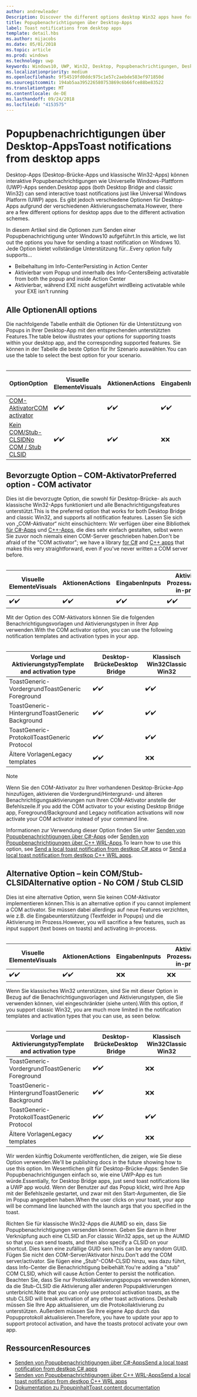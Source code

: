 ```yaml
---
author: andrewleader
Description: Discover the different options desktop Win32 apps have for sending toast notifications
title: Popupbenachrichtigungen über Desktop-Apps
label: Toast notifications from desktop apps
template: detail.hbs
ms.author: mijacobs
ms.date: 05/01/2018
ms.topic: article
ms.prod: windows
ms.technology: uwp
keywords: Windows10, UWP, Win32, Desktop, Popupbenachrichtigungen, Desktop-Brücke, Optionen zum Senden von Popups, COM-Server, COM-Aktivator, COM, gefälschter COM, kein COM, ohne COM, Senden von Popupbenachrichtigungen
ms.localizationpriority: medium
ms.openlocfilehash: 9f54519fd0ddc975c1e57c2aebde583ef971850d
ms.sourcegitcommit: 194ab5aa395226580753869c6b66fce88be83522
ms.translationtype: MT
ms.contentlocale: de-DE
ms.lasthandoff: 09/24/2018
ms.locfileid: "4153575"
---
```

# <a name="toast-notifications-from-desktop-apps"></a><span data-ttu-id="92049-103">Popupbenachrichtigungen über Desktop-Apps</span><span class="sxs-lookup"><span data-stu-id="92049-103">Toast notifications from desktop apps</span></span>

<span data-ttu-id="92049-104">Desktop-Apps (Desktop-Brücke-Apps und klassische Win32-Apps) können interaktive Popupbenachrichtigungen wie Universelle Windows-Plattform (UWP)-Apps senden.</span><span class="sxs-lookup"><span data-stu-id="92049-104">Desktop apps (both Desktop Bridge and classic Win32) can send interactive toast notifications just like Universal Windows Platform (UWP) apps.</span></span> <span data-ttu-id="92049-105">Es gibt jedoch verschiedene Optionen für Desktop-Apps aufgrund der verschiedenen Aktivierungsschemata.</span><span class="sxs-lookup"><span data-stu-id="92049-105">However, there are a few different options for desktop apps due to the different activation schemes.</span></span>

<span data-ttu-id="92049-106">In diesem Artikel sind die Optionen zum Senden einer Popupbenachrichtigung unter Windows10 aufgeführt.</span><span class="sxs-lookup"><span data-stu-id="92049-106">In this article, we list out the options you have for sending a toast notification on Windows 10.</span></span> <span data-ttu-id="92049-107">Jede Option bietet vollständige Unterstützung für...</span><span class="sxs-lookup"><span data-stu-id="92049-107">Every option fully supports...</span></span>

* <span data-ttu-id="92049-108">Beibehaltung im Info-Center</span><span class="sxs-lookup"><span data-stu-id="92049-108">Persisting in Action Center</span></span>
* <span data-ttu-id="92049-109">Aktivierbar vom Popup und innerhalb des Info-Centers</span><span class="sxs-lookup"><span data-stu-id="92049-109">Being activatable from both the popup and inside Action Center</span></span>
* <span data-ttu-id="92049-110">Aktivierbar, während EXE nicht ausgeführt wird</span><span class="sxs-lookup"><span data-stu-id="92049-110">Being activatable while your EXE isn't running</span></span>

## <a name="all-options"></a><span data-ttu-id="92049-111">Alle Optionen</span><span class="sxs-lookup"><span data-stu-id="92049-111">All options</span></span>

<span data-ttu-id="92049-112">Die nachfolgende Tabelle enthält die Optionen für die Unterstützung von Popups in Ihrer Desktop-App mit den entsprechenden unterstützten Features.</span><span class="sxs-lookup"><span data-stu-id="92049-112">The table below illustrates your options for supporting toasts within your desktop app, and the corresponding supported features.</span></span> <span data-ttu-id="92049-113">Sie können in der Tabelle die beste Option für Ihr Szenario auswählen.</span><span class="sxs-lookup"><span data-stu-id="92049-113">You can use the table to select the best option for your scenario.</span></span><br/><br/>

| <span data-ttu-id="92049-114">Option</span><span class="sxs-lookup"><span data-stu-id="92049-114">Option</span></span> | <span data-ttu-id="92049-115">Visuelle Elemente</span><span class="sxs-lookup"><span data-stu-id="92049-115">Visuals</span></span> | <span data-ttu-id="92049-116">Aktionen</span><span class="sxs-lookup"><span data-stu-id="92049-116">Actions</span></span> | <span data-ttu-id="92049-117">Eingaben</span><span class="sxs-lookup"><span data-stu-id="92049-117">Inputs</span></span> | <span data-ttu-id="92049-118">Aktiviert im Prozess</span><span class="sxs-lookup"><span data-stu-id="92049-118">Activates in-process</span></span> |
| -- | -- | -- | -- | -- |
| [<span data-ttu-id="92049-119">COM-Aktivator</span><span class="sxs-lookup"><span data-stu-id="92049-119">COM activator</span></span>](#preferred-option---com-activator) | <span data-ttu-id="92049-120">✔️</span><span class="sxs-lookup"><span data-stu-id="92049-120">✔️</span></span> | <span data-ttu-id="92049-121">✔️</span><span class="sxs-lookup"><span data-stu-id="92049-121">✔️</span></span> | <span data-ttu-id="92049-122">✔️</span><span class="sxs-lookup"><span data-stu-id="92049-122">✔️</span></span> | <span data-ttu-id="92049-123">✔️</span><span class="sxs-lookup"><span data-stu-id="92049-123">✔️</span></span> |
| [<span data-ttu-id="92049-124">Kein COM/Stub-CLSID</span><span class="sxs-lookup"><span data-stu-id="92049-124">No COM / Stub CLSID</span></span>](#alternative-option---no-com--stub-clsid) | <span data-ttu-id="92049-125">✔️</span><span class="sxs-lookup"><span data-stu-id="92049-125">✔️</span></span> | <span data-ttu-id="92049-126">✔️</span><span class="sxs-lookup"><span data-stu-id="92049-126">✔️</span></span> | <span data-ttu-id="92049-127">❌</span><span class="sxs-lookup"><span data-stu-id="92049-127">❌</span></span> | <span data-ttu-id="92049-128">❌</span><span class="sxs-lookup"><span data-stu-id="92049-128">❌</span></span> |


## <a name="preferred-option---com-activator"></a><span data-ttu-id="92049-129">Bevorzugte Option – COM-Aktivator</span><span class="sxs-lookup"><span data-stu-id="92049-129">Preferred option - COM activator</span></span>

<span data-ttu-id="92049-130">Dies ist die bevorzugte Option, die sowohl für Desktop-Brücke- als auch klassische Win32-Apps funktioniert und alle Benachrichtigungsfeatures unterstützt.</span><span class="sxs-lookup"><span data-stu-id="92049-130">This is the preferred option that works for both Desktop Bridge and classic Win32, and supports all notification features.</span></span> <span data-ttu-id="92049-131">Lassen Sie sich von „COM-Aktivator“ nicht einschüchtern: Wir verfügen über eine Bibliothek [für C#-Apps](send-local-toast-desktop.md) und [C++-Apps](send-local-toast-desktop-cpp-wrl.md), die dies sehr einfach gestalten, selbst wenn Sie zuvor noch niemals einen COM-Server geschrieben haben.</span><span class="sxs-lookup"><span data-stu-id="92049-131">Don't be afraid of the "COM activator"; we have a library [for C#](send-local-toast-desktop.md) and [C++ apps](send-local-toast-desktop-cpp-wrl.md) that makes this very straightforward, even if you've never written a COM server before.</span></span><br/><br/>

| <span data-ttu-id="92049-132">Visuelle Elemente</span><span class="sxs-lookup"><span data-stu-id="92049-132">Visuals</span></span> | <span data-ttu-id="92049-133">Aktionen</span><span class="sxs-lookup"><span data-stu-id="92049-133">Actions</span></span> | <span data-ttu-id="92049-134">Eingaben</span><span class="sxs-lookup"><span data-stu-id="92049-134">Inputs</span></span> | <span data-ttu-id="92049-135">Aktiviert im Prozess</span><span class="sxs-lookup"><span data-stu-id="92049-135">Activates in-process</span></span> |
| -- | -- | -- | -- |
| <span data-ttu-id="92049-136">✔️</span><span class="sxs-lookup"><span data-stu-id="92049-136">✔️</span></span> | <span data-ttu-id="92049-137">✔️</span><span class="sxs-lookup"><span data-stu-id="92049-137">✔️</span></span> | <span data-ttu-id="92049-138">✔️</span><span class="sxs-lookup"><span data-stu-id="92049-138">✔️</span></span> | <span data-ttu-id="92049-139">✔️</span><span class="sxs-lookup"><span data-stu-id="92049-139">✔️</span></span> |

<span data-ttu-id="92049-140">Mit der Option des COM-Aktivators können Sie die folgenden Benachrichtigungsvorlagen und Aktivierungstypen in Ihrer App verwenden.</span><span class="sxs-lookup"><span data-stu-id="92049-140">With the COM activator option, you can use the following notification templates and activation types in your app.</span></span><br/><br/>

| <span data-ttu-id="92049-141">Vorlage und Aktivierungstyp</span><span class="sxs-lookup"><span data-stu-id="92049-141">Template and activation type</span></span> | <span data-ttu-id="92049-142">Desktop-Brücke</span><span class="sxs-lookup"><span data-stu-id="92049-142">Desktop Bridge</span></span> | <span data-ttu-id="92049-143">Klassisch Win32</span><span class="sxs-lookup"><span data-stu-id="92049-143">Classic Win32</span></span> |
| -- | -- | -- |
| <span data-ttu-id="92049-144">ToastGeneric-Vordergrund</span><span class="sxs-lookup"><span data-stu-id="92049-144">ToastGeneric Foreground</span></span> | <span data-ttu-id="92049-145">✔️</span><span class="sxs-lookup"><span data-stu-id="92049-145">✔️</span></span> | <span data-ttu-id="92049-146">✔️</span><span class="sxs-lookup"><span data-stu-id="92049-146">✔️</span></span> |
| <span data-ttu-id="92049-147">ToastGeneric-Hintergrund</span><span class="sxs-lookup"><span data-stu-id="92049-147">ToastGeneric Background</span></span> | <span data-ttu-id="92049-148">✔️</span><span class="sxs-lookup"><span data-stu-id="92049-148">✔️</span></span> | <span data-ttu-id="92049-149">✔️</span><span class="sxs-lookup"><span data-stu-id="92049-149">✔️</span></span> |
| <span data-ttu-id="92049-150">ToastGeneric-Protokoll</span><span class="sxs-lookup"><span data-stu-id="92049-150">ToastGeneric Protocol</span></span> | <span data-ttu-id="92049-151">✔️</span><span class="sxs-lookup"><span data-stu-id="92049-151">✔️</span></span> | <span data-ttu-id="92049-152">✔️</span><span class="sxs-lookup"><span data-stu-id="92049-152">✔️</span></span> |
| <span data-ttu-id="92049-153">Ältere Vorlagen</span><span class="sxs-lookup"><span data-stu-id="92049-153">Legacy templates</span></span> | <span data-ttu-id="92049-154">✔️</span><span class="sxs-lookup"><span data-stu-id="92049-154">✔️</span></span> | <span data-ttu-id="92049-155">❌</span><span class="sxs-lookup"><span data-stu-id="92049-155">❌</span></span> |

> [!NOTE]
> <span data-ttu-id="92049-156">Wenn Sie den COM-Aktivator zu Ihrer vorhandenen Desktop-Brücke-App hinzufügen, aktivieren die Vordergrund/Hintergrund- und älteren Benachrichtigungsaktivierungen nun Ihren COM-Aktivator anstelle der Befehlszeile.</span><span class="sxs-lookup"><span data-stu-id="92049-156">If you add the COM activator to your existing Desktop Bridge app, Foreground/Background and Legacy notification activations will now activate your COM activator instead of your command line.</span></span>

<span data-ttu-id="92049-157">Informationen zur Verwendung dieser Option finden Sie unter [Senden von Popupbenachrichtigungen über C#-Apps](send-local-toast-desktop.md) oder [Senden von Popupbenachrichtigungen über C++ WRL-Apps](send-local-toast-desktop-cpp-wrl.md).</span><span class="sxs-lookup"><span data-stu-id="92049-157">To learn how to use this option, see [Send a local toast notification from destkop C# apps](send-local-toast-desktop.md) or [Send a local toast notification from destkop C++ WRL apps](send-local-toast-desktop-cpp-wrl.md).</span></span>


## <a name="alternative-option---no-com--stub-clsid"></a><span data-ttu-id="92049-158">Alternative Option – kein COM/Stub-CLSID</span><span class="sxs-lookup"><span data-stu-id="92049-158">Alternative option - No COM / Stub CLSID</span></span>

<span data-ttu-id="92049-159">Dies ist eine alternative Option, wenn Sie keinen COM-Aktivator implementieren können.</span><span class="sxs-lookup"><span data-stu-id="92049-159">This is an alternative option if you cannot implement a COM activator.</span></span> <span data-ttu-id="92049-160">Sie müssen dabei allerdings auf neue Features verzichten, wie z.B. die Eingabeunterstützung (Textfelder in Popups) und die Aktivierung im Prozess.</span><span class="sxs-lookup"><span data-stu-id="92049-160">However, you will sacrifice a few features, such as input support (text boxes on toasts) and activating in-process.</span></span><br/><br/>

| <span data-ttu-id="92049-161">Visuelle Elemente</span><span class="sxs-lookup"><span data-stu-id="92049-161">Visuals</span></span> | <span data-ttu-id="92049-162">Aktionen</span><span class="sxs-lookup"><span data-stu-id="92049-162">Actions</span></span> | <span data-ttu-id="92049-163">Eingaben</span><span class="sxs-lookup"><span data-stu-id="92049-163">Inputs</span></span> | <span data-ttu-id="92049-164">Aktiviert im Prozess</span><span class="sxs-lookup"><span data-stu-id="92049-164">Activates in-process</span></span> |
| -- | -- | -- | -- |
| <span data-ttu-id="92049-165">✔️</span><span class="sxs-lookup"><span data-stu-id="92049-165">✔️</span></span> | <span data-ttu-id="92049-166">✔️</span><span class="sxs-lookup"><span data-stu-id="92049-166">✔️</span></span> | <span data-ttu-id="92049-167">❌</span><span class="sxs-lookup"><span data-stu-id="92049-167">❌</span></span> | <span data-ttu-id="92049-168">❌</span><span class="sxs-lookup"><span data-stu-id="92049-168">❌</span></span> |

<span data-ttu-id="92049-169">Wenn Sie klassisches Win32 unterstützen, sind Sie mit dieser Option in Bezug auf die Benachrichtigungsvorlagen und Aktivierungstypen, die Sie verwenden können, viel eingeschränkter (siehe unten).</span><span class="sxs-lookup"><span data-stu-id="92049-169">With this option, if you support classic Win32, you are much more limited in the notification templates and activation types that you can use, as seen below.</span></span><br/><br/>

| <span data-ttu-id="92049-170">Vorlage und Aktivierungstyp</span><span class="sxs-lookup"><span data-stu-id="92049-170">Template and activation type</span></span> | <span data-ttu-id="92049-171">Desktop-Brücke</span><span class="sxs-lookup"><span data-stu-id="92049-171">Desktop Bridge</span></span> | <span data-ttu-id="92049-172">Klassisch Win32</span><span class="sxs-lookup"><span data-stu-id="92049-172">Classic Win32</span></span> |
| -- | -- | -- |
| <span data-ttu-id="92049-173">ToastGeneric-Vordergrund</span><span class="sxs-lookup"><span data-stu-id="92049-173">ToastGeneric Foreground</span></span> | <span data-ttu-id="92049-174">✔️</span><span class="sxs-lookup"><span data-stu-id="92049-174">✔️</span></span> | <span data-ttu-id="92049-175">❌</span><span class="sxs-lookup"><span data-stu-id="92049-175">❌</span></span> |
| <span data-ttu-id="92049-176">ToastGeneric-Hintergrund</span><span class="sxs-lookup"><span data-stu-id="92049-176">ToastGeneric Background</span></span> | <span data-ttu-id="92049-177">✔️</span><span class="sxs-lookup"><span data-stu-id="92049-177">✔️</span></span> | <span data-ttu-id="92049-178">❌</span><span class="sxs-lookup"><span data-stu-id="92049-178">❌</span></span> |
| <span data-ttu-id="92049-179">ToastGeneric-Protokoll</span><span class="sxs-lookup"><span data-stu-id="92049-179">ToastGeneric Protocol</span></span> | <span data-ttu-id="92049-180">✔️</span><span class="sxs-lookup"><span data-stu-id="92049-180">✔️</span></span> | <span data-ttu-id="92049-181">✔️</span><span class="sxs-lookup"><span data-stu-id="92049-181">✔️</span></span> |
| <span data-ttu-id="92049-182">Ältere Vorlagen</span><span class="sxs-lookup"><span data-stu-id="92049-182">Legacy templates</span></span> | <span data-ttu-id="92049-183">✔️</span><span class="sxs-lookup"><span data-stu-id="92049-183">✔️</span></span> | <span data-ttu-id="92049-184">❌</span><span class="sxs-lookup"><span data-stu-id="92049-184">❌</span></span> |

<span data-ttu-id="92049-185">Wir werden künftig Dokumente veröffentlichen, die zeigen, wie Sie diese Option verwenden.</span><span class="sxs-lookup"><span data-stu-id="92049-185">We'll be publishing docs in the future showing how to use this option.</span></span> <span data-ttu-id="92049-186">Im Wesentlichen gilt für Desktop-Brücke-Apps: Senden Sie Popupbenachrichtigungen einfach so, wie eine UWP-App es tun würde.</span><span class="sxs-lookup"><span data-stu-id="92049-186">Essentially, for Desktop Bridge apps, just send toast notifications like a UWP app would.</span></span> <span data-ttu-id="92049-187">Wenn der Benutzer auf das Popup klickt, wird Ihre App mit der Befehlszeile gestartet, und zwar mit den Start-Argumenten, die Sie im Popup angegeben haben.</span><span class="sxs-lookup"><span data-stu-id="92049-187">When the user clicks on your toast, your app will be command line launched with the launch args that you specified in the toast.</span></span>

<span data-ttu-id="92049-188">Richten Sie für klassische Win32-Apps die AUMID so ein, dass Sie Popupbenachrichtigungen versenden können. Geben Sie dann in Ihrer Verknüpfung auch eine CLSID an.</span><span class="sxs-lookup"><span data-stu-id="92049-188">For classic Win32 apps, set up the AUMID so that you can send toasts, and then also specify a CLSID on your shortcut.</span></span> <span data-ttu-id="92049-189">Dies kann eine zufällige GUID sein.</span><span class="sxs-lookup"><span data-stu-id="92049-189">This can be any random GUID.</span></span> <span data-ttu-id="92049-190">Fügen Sie nicht den COM-Server/Aktivator hinzu.</span><span class="sxs-lookup"><span data-stu-id="92049-190">Don't add the COM server/activator.</span></span> <span data-ttu-id="92049-191">Sie fügen eine „Stub“-COM-CLSID hinzu, was dazu führt, dass Info-Center die Benachrichtigung beibehält.</span><span class="sxs-lookup"><span data-stu-id="92049-191">You're adding a "stub" COM CLSID, which will cause Action Center to persist the notification.</span></span> <span data-ttu-id="92049-192">Beachten Sie, dass Sie nur Protokollaktivierungspopups verwenden können, da die Stub-CLSID die Aktivierung aller anderen Popupaktivierungen unterbricht.</span><span class="sxs-lookup"><span data-stu-id="92049-192">Note that you can only use protocol activation toasts, as the stub CLSID will break activation of any other toast activations.</span></span> <span data-ttu-id="92049-193">Deshalb müssen Sie Ihre App aktualisieren, um die Protokollaktivierung zu unterstützen. Außerdem müssen Sie Ihre eigene App durch das Popupprotokoll aktualisieren.</span><span class="sxs-lookup"><span data-stu-id="92049-193">Therefore, you have to update your app to support protocol activation, and have the toasts protocol activate your own app.</span></span>


## <a name="resources"></a><span data-ttu-id="92049-194">Ressourcen</span><span class="sxs-lookup"><span data-stu-id="92049-194">Resources</span></span>

* [<span data-ttu-id="92049-195">Senden von Popupbenachrichtigungen über C#-Apps</span><span class="sxs-lookup"><span data-stu-id="92049-195">Send a local toast notification from destkop C# apps</span></span>](send-local-toast-desktop.md)
* [<span data-ttu-id="92049-196">Senden von Popupbenachrichtigungen über C++ WRL-Apps</span><span class="sxs-lookup"><span data-stu-id="92049-196">Send a local toast notification from destkop C++ WRL apps</span></span>](send-local-toast-desktop-cpp-wrl.md)
* [<span data-ttu-id="92049-197">Dokumentation zu Popupinhalt</span><span class="sxs-lookup"><span data-stu-id="92049-197">Toast content documentation</span></span>](adaptive-interactive-toasts.md)